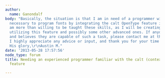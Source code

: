 ```yaml
---
author:
  name: Ganondalf
body: "Basically, the situation is that I am in need of a programmer with the skill
  necessary to program fonts by integrating the calt OpenType feature into them. I
  am more than willing to be taught these skills, as I will be creating multiple fonts
  utilizing this feature and possibly some other advanced ones. If anyone is interested
  and believes they are capable of such a task, please contact me at thepcnerd7@gmail.com.
  I highly appreciate any advice or input, and thank you for your time and willingness!\r\n\r\nFor
  His glory,\r\nAustin M."
date: '2013-05-28 17:57:56'
node_type: forum
title: Needing an experienced programmer familiar with the calt (contextual alternates)
  feature

---
```

